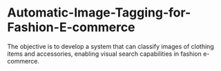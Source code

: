 # Automatic-Image-Tagging-for-Fashion-E-commerce
The objective is to develop a system that can classify images of clothing items and accessories, enabling visual search capabilities in fashion e-commerce.
